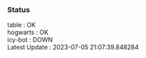 ### Status


table : OK  
hogwarts : OK  
icy-bot : DOWN  
Latest Update : 2023-07-05 21:07:39.848284
